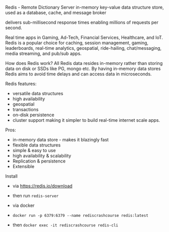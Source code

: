Redis - Remote Dictionary Server
in-memory key-value data structure store, used as a database, cache, and message broker

delivers sub-millisecond response times enabling millions of requests per second.

Real time apps in Gaming, Ad-Tech, Financial Services, Healthcare, and IoT.
Redis is a popular choice for caching, session management, gaming, leaderboards, real-time analytics, geospatial, ride-hailing, chat/messaging, media streaming, and pub/sub apps.

How does Redis work?
All Redis data resides in-memory
rather than storing data on disk or SSDs like PG, mongo etc.
By having in-memory data stores Redis aims to avoid time delays and can access data in microseconds.

Redis features:

- versatile data structures
- high availability
- geospatial
- transactions
- on-disk persistence
- cluster support making it simpler to build real-time internet scale apps.

Pros:

- in-memory data store - makes it blazingly fast
- flexible data structures
- simple & easy to use
- high availability & scalability
- Replication & persistence
- Extensible

Install

- via https://redis.io/download
- then run `redis-server`

- via docker
- `docker run -p 6379:6379 --name rediscrashcourse redis:latest`
- then `docker exec -it rediscrashcourse redis-cli`
